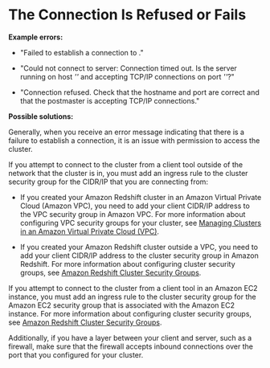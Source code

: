 # The Connection Is Refused or Fails<a name="connecting-refusal-failure-issues"></a>

**Example errors:**

+ "Failed to establish a connection to *<endpoint>*\."

+ "Could not connect to server: Connection timed out\. Is the server running on host *'<endpoint>'* and accepting TCP/IP connections on port *'<port>'*?"

+ "Connection refused\. Check that the hostname and port are correct and that the postmaster is accepting TCP/IP connections\."

**Possible solutions:**

 Generally, when you receive an error message indicating that there is a failure to establish a connection, it is an issue with permission to access the cluster\. 

 If you attempt to connect to the cluster from a client tool outside of the network that the cluster is in, you must add an ingress rule to the cluster security group for the CIDR/IP that you are connecting from: 

+ If you created your Amazon Redshift cluster in an Amazon Virtual Private Cloud \(Amazon VPC\), you need to add your client CIDR/IP address to the VPC security group in Amazon VPC\. For more information about configuring VPC security groups for your cluster, see [Managing Clusters in an Amazon Virtual Private Cloud \(VPC\)](managing-clusters-vpc.md)\.

+  If you created your Amazon Redshift cluster outside a VPC, you need to add your client CIDR/IP address to the cluster security group in Amazon Redshift\. For more information about configuring cluster security groups, see [Amazon Redshift Cluster Security Groups](working-with-security-groups.md)\.

 If you attempt to connect to the cluster from a client tool in an Amazon EC2 instance, you must add an ingress rule to the cluster security group for the Amazon EC2 security group that is associated with the Amazon EC2 instance\. For more information about configuring cluster security groups, see [Amazon Redshift Cluster Security Groups](working-with-security-groups.md)\. 

 Additionally, if you have a layer between your client and server, such as a firewall, make sure that the firewall accepts inbound connections over the port that you configured for your cluster\. 